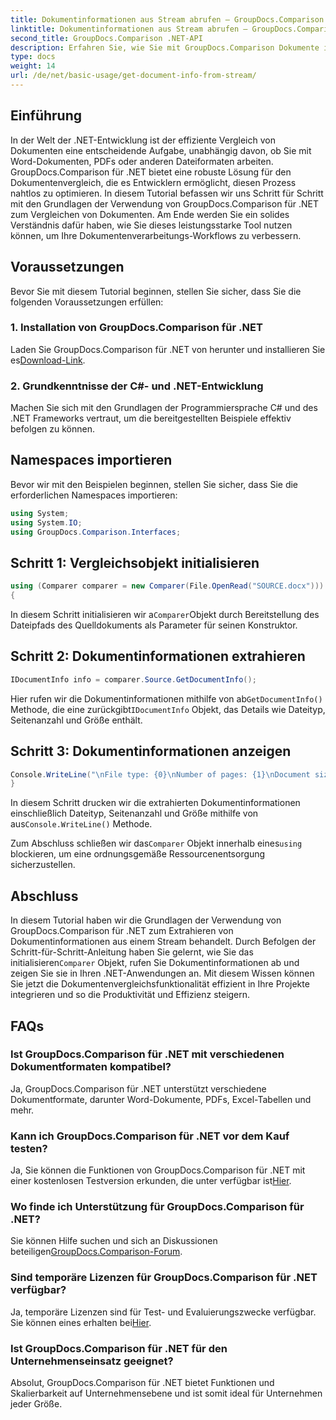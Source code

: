 ```yaml
---
title: Dokumentinformationen aus Stream abrufen – GroupDocs.Comparison für .NET
linktitle: Dokumentinformationen aus Stream abrufen – GroupDocs.Comparison für .NET
second_title: GroupDocs.Comparison .NET-API
description: Erfahren Sie, wie Sie mit GroupDocs.Comparison Dokumente in .NET effizient vergleichen und so Ihre Dokumentenverarbeitungs-Workflows nahtlos verbessern.
type: docs
weight: 14
url: /de/net/basic-usage/get-document-info-from-stream/
---
```

## Einführung
In der Welt der .NET-Entwicklung ist der effiziente Vergleich von Dokumenten eine entscheidende Aufgabe, unabhängig davon, ob Sie mit Word-Dokumenten, PDFs oder anderen Dateiformaten arbeiten. GroupDocs.Comparison für .NET bietet eine robuste Lösung für den Dokumentenvergleich, die es Entwicklern ermöglicht, diesen Prozess nahtlos zu optimieren. In diesem Tutorial befassen wir uns Schritt für Schritt mit den Grundlagen der Verwendung von GroupDocs.Comparison für .NET zum Vergleichen von Dokumenten. Am Ende werden Sie ein solides Verständnis dafür haben, wie Sie dieses leistungsstarke Tool nutzen können, um Ihre Dokumentenverarbeitungs-Workflows zu verbessern.
## Voraussetzungen
Bevor Sie mit diesem Tutorial beginnen, stellen Sie sicher, dass Sie die folgenden Voraussetzungen erfüllen:
### 1. Installation von GroupDocs.Comparison für .NET
 Laden Sie GroupDocs.Comparison für .NET von herunter und installieren Sie es[Download-Link](https://releases.groupdocs.com/comparison/net/).
### 2. Grundkenntnisse der C#- und .NET-Entwicklung
Machen Sie sich mit den Grundlagen der Programmiersprache C# und des .NET Frameworks vertraut, um die bereitgestellten Beispiele effektiv befolgen zu können.

## Namespaces importieren
Bevor wir mit den Beispielen beginnen, stellen Sie sicher, dass Sie die erforderlichen Namespaces importieren:
```csharp
using System;
using System.IO;
using GroupDocs.Comparison.Interfaces;
```

## Schritt 1: Vergleichsobjekt initialisieren
```csharp
using (Comparer comparer = new Comparer(File.OpenRead("SOURCE.docx")))
{
```
 In diesem Schritt initialisieren wir a`Comparer`Objekt durch Bereitstellung des Dateipfads des Quelldokuments als Parameter für seinen Konstruktor.
## Schritt 2: Dokumentinformationen extrahieren
```csharp
IDocumentInfo info = comparer.Source.GetDocumentInfo();
```
 Hier rufen wir die Dokumentinformationen mithilfe von ab`GetDocumentInfo()` Methode, die eine zurückgibt`IDocumentInfo` Objekt, das Details wie Dateityp, Seitenanzahl und Größe enthält.
## Schritt 3: Dokumentinformationen anzeigen
```csharp
Console.WriteLine("\nFile type: {0}\nNumber of pages: {1}\nDocument size: {2} bytes", info.FileType, info.PageCount, info.Size);
}
```
 In diesem Schritt drucken wir die extrahierten Dokumentinformationen einschließlich Dateityp, Seitenanzahl und Größe mithilfe von aus`Console.WriteLine()` Methode.

 Zum Abschluss schließen wir das`Comparer` Objekt innerhalb eines`using` blockieren, um eine ordnungsgemäße Ressourcenentsorgung sicherzustellen.

## Abschluss
 In diesem Tutorial haben wir die Grundlagen der Verwendung von GroupDocs.Comparison für .NET zum Extrahieren von Dokumentinformationen aus einem Stream behandelt. Durch Befolgen der Schritt-für-Schritt-Anleitung haben Sie gelernt, wie Sie das initialisieren`Comparer` Objekt, rufen Sie Dokumentinformationen ab und zeigen Sie sie in Ihren .NET-Anwendungen an. Mit diesem Wissen können Sie jetzt die Dokumentenvergleichsfunktionalität effizient in Ihre Projekte integrieren und so die Produktivität und Effizienz steigern.
## FAQs
### Ist GroupDocs.Comparison für .NET mit verschiedenen Dokumentformaten kompatibel?
Ja, GroupDocs.Comparison für .NET unterstützt verschiedene Dokumentformate, darunter Word-Dokumente, PDFs, Excel-Tabellen und mehr.
### Kann ich GroupDocs.Comparison für .NET vor dem Kauf testen?
 Ja, Sie können die Funktionen von GroupDocs.Comparison für .NET mit einer kostenlosen Testversion erkunden, die unter verfügbar ist[Hier](https://releases.groupdocs.com/).
### Wo finde ich Unterstützung für GroupDocs.Comparison für .NET?
 Sie können Hilfe suchen und sich an Diskussionen beteiligen[GroupDocs.Comparison-Forum](https://forum.groupdocs.com/c/comparison/12).
### Sind temporäre Lizenzen für GroupDocs.Comparison für .NET verfügbar?
 Ja, temporäre Lizenzen sind für Test- und Evaluierungszwecke verfügbar. Sie können eines erhalten bei[Hier](https://purchase.groupdocs.com/temporary-license/).
### Ist GroupDocs.Comparison für .NET für den Unternehmenseinsatz geeignet?
Absolut, GroupDocs.Comparison für .NET bietet Funktionen und Skalierbarkeit auf Unternehmensebene und ist somit ideal für Unternehmen jeder Größe.